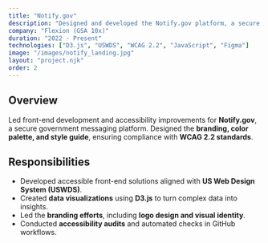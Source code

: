 ```yaml
---
title: "Notify.gov"
description: "Designed and developed the Notify.gov platform, a secure government messaging service. Led branding, front-end development, and accessibility improvements, ensuring compliance with WCAG 2.2 and the U.S. Web Design System (USWDS). Built data visualizations with D3.js to enhance insights."
company: "Flexion (GSA 10x)"
duration: "2022 - Present"
technologies: ["D3.js", "USWDS", "WCAG 2.2", "JavaScript", "Figma"]
image: "/images/notify_landing.jpg"
layout: "project.njk"
order: 2
---
```


## Overview
Led front-end development and accessibility improvements for **Notify.gov**, a secure government messaging platform. Designed the **branding, color palette, and style guide**, ensuring compliance with **WCAG 2.2 standards**.

## Responsibilities
- Developed accessible front-end solutions aligned with **US Web Design System (USWDS)**.
- Created **data visualizations** using **D3.js** to turn complex data into insights.
- Led the **branding efforts**, including **logo design and visual identity**.
- Conducted **accessibility audits** and automated checks in GitHub workflows.
<!-- 
## Screenshots
![Notify.gov Screenshot](/images/notify-gov-screenshot.jpg) -->